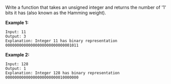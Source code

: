 Write a function that takes an unsigned integer and returns the number of '1' bits it has (also known as the Hamming weight).

**Example 1:**
```
Input: 11
Output: 3
Explanation: Integer 11 has binary representation 00000000000000000000000000001011 
```
**Example 2:**
```
Input: 128
Output: 1
Explanation: Integer 128 has binary representation 00000000000000000000000010000000
```
